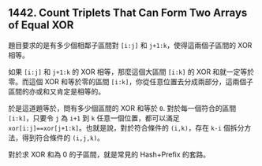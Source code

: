 ## 1442. Count Triplets That Can Form Two Arrays of Equal XOR

題目要求的是有多少個相鄰子區間對 `[i:j]` 和 `j+1:k`，使得這兩個子區間的 XOR 相等。

如果 `[i:j]` 和 `j+1:k` 的 XOR 相等，那麼這個大區間 `[i:k]` 的 XOR 和就一定等於零。而這個 XOR 和等於零的區間 `[i:k]`，你從任意位置去分成兩部分，這兩個子區間的亦或和又肯定是相等的。

於是這道題等於，問有多少個區間的 XOR 和等於 `0`. 對於每一個符合的區間 `[i:k]`，只要令 `j` 為 `i+1` 到 `k` 任意一個位置，都可以滿足 `xor[i:j]==xor[j+1:k]`。也就是說，對於符合條件的 `(i,k)`，存在 `k-i` 個拆分方法，得到符合條件的 `(i,j,k)`。

對於求 XOR 和為 0 的子區間，就是常見的 Hash+Prefix 的套路。
